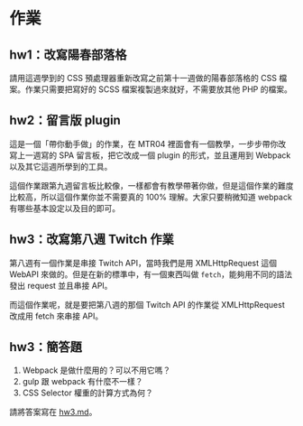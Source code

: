 # 作業

## hw1：改寫陽春部落格

請用這週學到的 CSS 預處理器重新改寫之前第十一週做的陽春部落格的 CSS 檔案。作業只需要把寫好的 SCSS 檔案複製過來就好，不需要放其他 PHP 的檔案。

## hw2：留言版 plugin

這是一個「帶你動手做」的作業，在 MTR04 裡面會有一個教學，一步步帶你改寫上一週寫的 SPA 留言板，把它改成一個 plugin 的形式，並且運用到 Webpack 以及其它這週所學到的工具。

這個作業跟第九週留言板比較像，一樣都會有教學帶著你做，但是這個作業的難度比較高，所以這個作業你並不需要真的 100% 理解。大家只要稍微知道 webpack 有哪些基本設定以及目的即可。

## hw3：改寫第八週 Twitch 作業

第八週有一個作業是串接 Twitch API，當時我們是用 XMLHttpRequest 這個 WebAPI 來做的。但是在新的標準中，有一個東西叫做 `fetch`，能夠用不同的語法發出 request 並且串接 API。

而這個作業呢，就是要把第八週的那個 Twitch API 的作業從 XMLHttpRequest 改成用 fetch 來串接 API。

## hw3：簡答題

1. Webpack 是做什麼用的？可以不用它嗎？
2. gulp 跟 webpack 有什麼不一樣？
3. CSS Selector 權重的計算方式為何？

請將答案寫在 [hw3.md](hw3.md)。
